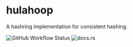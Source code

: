# hulahoop
A hashring implementation for consistent hashing.


![GitHub Workflow Status](https://img.shields.io/github/workflow/status/ajesipow/hulahoop/Makefile%20CI?style=flat-square)
![docs.rs](https://img.shields.io/docsrs/hulahoop?style=flat-square)